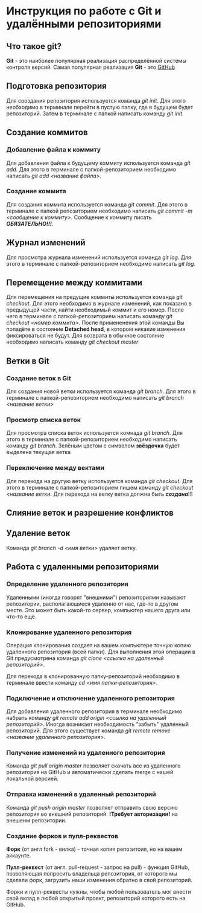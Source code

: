 # Инструкция по работе с Git и удалёнными репозиториями

## Что такое git?
**Git** - это наиболее популярная реализация распределённой системы контроля версий. Самая популярная реализация **Git** - это [GitHub](https://github.com/)

## Подготовка репозитория
Для сооздания репозитория используется команда *git init*. Для этого необходимо в терминале перейти в пустую папку, где в будущем будет репозиторий. Затем в терминале с папкой написать команду *git init*.

## Создание коммитов

### Добавление файла к коммиту
Для добавления файла к будущему коммиту используется команда *git add*. Для этого в терминале с папкой-репозиторием необходимо написать *git add <название файла>*.

### Создание коммита
Для создания коммита используется команда *git commit*. Для этого в терминале с папкой репозиторием необходимо написать *git commit -m <сообщение к коммиту>*. Сообщение к коммиту писать ***ОБЯЗАТЕЛЬНО!!!***.

## Журнал изменений
Для просмотра журнала изменений используется команда *git log*. Для этого в терминале с папкой-репозиторием необходимо написать *git log*.

## Перемещение между коммитами
Для перемещения на предущие коммиты используется команда *git checkout*. Для этого необходимо в журнале изменений, как показано в предыдущей части, найти необходимый коммит и его номер. После чего в терминале с папкой-репозиторием написать команду *git checkout <номер коммита>*. После примененения этой команды Вы попадёте в состояние **Detached head**, в котором никакие изменения фиксироваться не будут. Для возврата в обычное состояние необходимо написать команду *git checkout master*.

## Ветки в Git
### Создание веток в Git
Для создания новой ветки используется команда *git branch*. Для этого в терминале с папкой-репозиторием необходимо написать *git branch <название ветки>*
### Просмотр списка веток
Для просмотра списка веток используется комнада *git branch*. Для этого в терминале с папкой-репозиторием необходимо написать команду *git branch*. Зелёным цветом с символом **звёздочка** будет выделена текущая ветка

### Переключение между вектами
Для перехода на другую ветку используется команда *git checkout*. Для этого в терминале с папкой-репозиторием пишем команду *git checkout <название ветки*. Для перехода на ветку ветка должна быть ***создана***!!!

## Слияние веток и разрешение конфликтов

## Удаление веток
Команда *git branch -d <имя ветки>* удаляет ветку.

## Работа с удаленными репозиториями

### Определение удаленного репозитория
Удаленными (иногда говорят "внешними") репозиториями называют репозитории, располагающиеся удаленно от нас, где-то в другом месте. Это может быть какой-то сервер, компьютер нашего друга или что-то ещё.

### Клонирование удаленного репозитория
Операция клонирования создает на вашем компьютере точную копию удаленного репозитория (всей папки). Для выполнения этой операции в Git предусмотрена команда *git clone <ссылка на удаленный репозиторий>*.

Для перехода в клонированную папку-репозиторий необходимо в терминале ввести команду *cd <имя папки-репозитория>*.

### Подключение и отключение удаленного репозитория
Для добавления удаленного репозитория в терминале необходимо набрать команду *git remote add origin <ссылка на удаленный репозиторий>*.
Иногда возникает необходимость "забыть" удаленный репозиторий. Для этого существует команда *git remote remove <название удаленного репозитория>*.

### Получение изменений из удаленного репозитория
Команда *git pull origin master* позволяет скачать все из удаленного репозитория на GitHub и автоматически сделать merge с нашей локальной версией.

### Отправка изменений в удаленный репозиторий
Команда *git push origin master* позволяет отправить свою версию репозитория во внешний репозиторий. **!Требует авторизации!** на внешенм репозитории.

### Создание форков и пулл-реквестов
**Форк** (от англ fork - вилка) - точная копия репозитоия, но на вашем аккаунте.

**Пулл-реквест** (от англ. pull-request - запрос на pull) - функция GitHub, позволяющая попросить владельца репозитория, от которого мы сделали форк, загрузить наши изменения обратно в свой репозиторий.

Форки и пулл-реквесты нужны, чтобы любой пользователь мог внести свой вклад в любой открытый проект, репозиторий которого есть на GitHub.